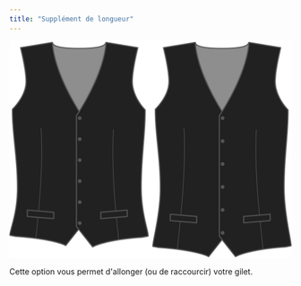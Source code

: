 ```yaml
---
title: "Supplément de longueur"
---
```


![Supplément de longueur](lengthbonus.svg)

Cette option vous permet d'allonger (ou de raccourcir) votre gilet.




